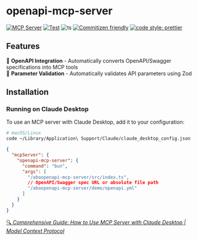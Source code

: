 # openapi-mcp-server

[![MCP Server](https://badge.mcpx.dev?type=server "MCP Server")](https://modelcontextprotocol.io/introduction) [![Test](https://github.com/sotayamashita/openapi-mcp-server/actions/workflows/test.yml/badge.svg)](https://github.com/sotayamashita/openapi-mcp-server/actions/workflows/test.yml) ![ts](https://badgen.net/badge/-/TypeScript/blue?icon=typescript&label) [![Commitizen friendly](https://img.shields.io/badge/commitizen-friendly-brightgreen.svg)](http://commitizen.github.io/cz-cli/) [![code style: prettier](https://img.shields.io/badge/code_style-prettier-ff69b4.svg)](https://github.com/prettier/prettier)

## Features

🔌 **OpenAPI Integration** - Automatically converts OpenAPI/Swagger specifications into MCP tools  
🧩 **Parameter Validation** - Automatically validates API parameters using Zod

## Installation

### Running on Claude Desktop

To use an MCP server with Claude Desktop, add it to your configuration:

```bash
# macOS/Linux
code ~/Library/Application\ Support/Claude/claude_desktop_config.json
```

```json
{
  "mcpServer": {
    "openapi-mcp-server": {
      "command": "bun",
      "args": [
        "/aboopenapi-mcp-server/src/index.ts",
        // OpenAPI/Swagger spec URL or absolute file path
        "/aboopenapi-mcp-server/demo/openapi.yml"
      ]
    }
  }
}
```

[🔍 _Comprehensive Guide: How to Use MCP Server with Claude Desktop | Model Context Protocol_](https://modelcontextprotocol.io/quickstart/user)

